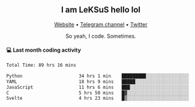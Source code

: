 <h2 align="center">I am LeKSuS hello lol</h2>
<div align="center">
  <a href="https://leksus.net">Website</a> •
  <a href="https://t.me/leksus_was_here">Telegram channel</a> •
  <a href="https://twitter.com/___LeKSuS___">Twitter</a>
</div>
<p align="center">So yeah, I code. Sometimes.</p>

#### :computer: Last month coding activity
<!--START_SECTION:waka-->

```txt
Total Time: 89 hrs 16 mins

Python                     34 hrs 1 min    █████████░░░░░░░░░░░░░░░░   36.61 %
YAML                       18 hrs 9 mins   █████░░░░░░░░░░░░░░░░░░░░   19.54 %
JavaScript                 11 hrs 6 mins   ███░░░░░░░░░░░░░░░░░░░░░░   11.96 %
C                          5 hrs 50 mins   █▓░░░░░░░░░░░░░░░░░░░░░░░   06.29 %
Svelte                     4 hrs 23 mins   █▒░░░░░░░░░░░░░░░░░░░░░░░   04.73 %
```

<!--END_SECTION:waka-->

<!-- flag{4_l0t_0f_1nter35t1ng_th1ng5_4r3_1n_publ1c_d0m41n} -->
